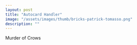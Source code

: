 ```yaml
---
layout: post
title: "Autocard Handler"
image: "/assets/images/thumb/bricks-patrick-tomasso.png"
description: ""
---
```


<a class="card">Murder of Crows</a>

